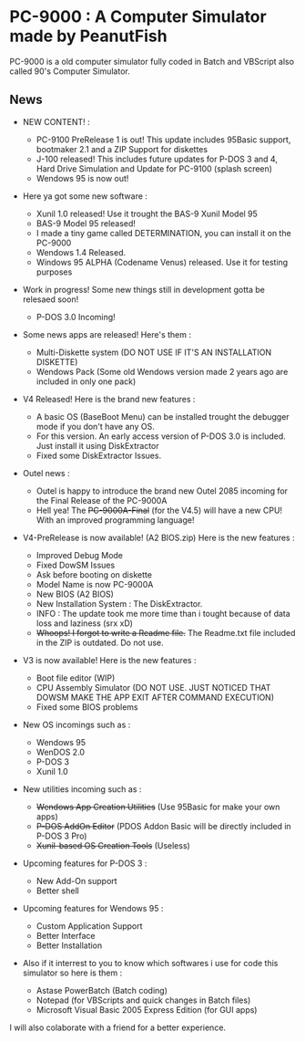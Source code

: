 # PC-9000 : A Computer Simulator made by PeanutFish

PC-9000 is a old computer simulator fully coded in Batch and VBScript also called 90's Computer Simulator.

News
---
   - NEW CONTENT! :
      - PC-9100 PreRelease 1 is out! This update includes 95Basic support, bootmaker 2.1 and a ZIP Support for diskettes
      - J-100 released! This includes future updates for P-DOS 3 and 4, Hard Drive Simulation and Update for PC-9100 (splash screen)
      - Wendows 95 is now out!
   - Here ya got some new software :
      - Xunil 1.0 released! Use it trought the BAS-9 Xunil Model 95
      - BAS-9 Model 95 released!
      - I made a tiny game called DETERMINATION, you can install it on the PC-9000
      - Wendows 1.4 Released.
      - Windows 95 ALPHA (Codename Venus) released. Use it for testing purposes
   - Work in progress! Some new things still in development gotta be relesaed soon!
      - P-DOS 3.0 Incoming!
   - Some news apps are released! Here's them :
      - Multi-Diskette system (DO NOT USE IF IT'S AN INSTALLATION DISKETTE)
      - Wendows Pack (Some old Wendows version made 2 years ago are included in only one pack)
   - V4 Released! Here is the brand new features :
      - A basic OS (BaseBoot Menu) can be installed trought the debugger mode if you don't have any OS.
      - For this version. An early access version of P-DOS 3.0 is included. Just install it using DiskExtractor
      - Fixed some DiskExtractor Issues.
   - Outel news :
      - Outel is happy to introduce the brand new Outel 2085 incoming for the Final Release of the PC-9000A
      - Hell yea! The ~~PC-9000A-Final~~ (for the V4.5) will have a new CPU! With an improved programming language!
  - V4-PreRelease is now available! (A2 BIOS.zip) Here is the new features :
    - Improved Debug Mode
    - Fixed DowSM Issues
    - Ask before booting on diskette
    - Model Name is now PC-9000A
    - New BIOS (A2 BIOS)
    - New Installation System : The DiskExtractor.
    + INFO : The update took me more time than i tought because of data loss and laziness (srx xD)
    - ~~Whoops! I forgot to write a Readme file.~~ The Readme.txt file included in the ZIP is outdated. Do not use.
  - V3 is now available! Here is the new features :
    - Boot file editor (WIP)
    - CPU Assembly Simulator (DO NOT USE. JUST NOTICED THAT DOWSM MAKE THE APP EXIT AFTER COMMAND EXECUTION)
    - Fixed some BIOS problems
  - New OS incomings such as :
    - Wendows 95
    - WenDOS 2.0
    - P-DOS 3
    - Xunil 1.0
  - New utilities incoming such as :
    - ~~Wendows App Creation Utilities~~ (Use 95Basic for make your own apps)
    - ~~P-DOS AddOn Editor~~ (PDOS Addon Basic will be directly included in P-DOS 3 Pro)
    - ~~Xunil-based OS Creation Tools~~ (Useless)
  - Upcoming features for P-DOS 3 :
    - New Add-On support
    - Better shell
  - Upcoming features for Wendows 95 :
    - Custom Application Support
    - Better Interface
    - Better Installation
    
  - Also if it interrest to you to know which softwares i use for code this simulator so here is them :
    - Astase PowerBatch (Batch coding)
    - Notepad (for VBScripts and quick changes in Batch files)
    - Microsoft Visual Basic 2005 Express Edition (for GUI apps)
    
    
    
 I will also colaborate with a friend for a better experience.
